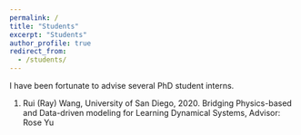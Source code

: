```yaml
---
permalink: /
title: "Students"
excerpt: "Students"
author_profile: true
redirect_from: 
  - /students/
---
```


I have been fortunate to advise several PhD student interns.

1. Rui (Ray) Wang, University of San Diego, 2020. Bridging Physics-based and Data-driven modeling for Learning Dynamical Systems, Advisor: Rose Yu

